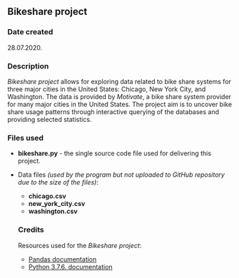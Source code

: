 ## Bikeshare project

### Date created
28.07.2020.

### Description
*Bikeshare project* allows for exploring data related to bike share systems for three major cities in the United States: Chicago, New York City, and Washington. The data is provided by *Motivate*, a bike share system provider for many major cities in the United States. The project aim is to uncover bike share usage patterns through interactive querying of the databases and providing selected statistics.

### Files used
* **bikeshare.py** - the single source code file used for delivering this project.
* Data files *(used by the program but not uploaded to GitHub repository due to the size of the files)*:
  * **chicago.csv**
  * **new_york_city.csv**
  * **washington.csv**

  ### Credits
  Resources used for the *Bikeshare project*:
  - [Pandas documentation](https://pandas.pydata.org/docs/user_guide/index.html)
  - [Python 3.7.6. documentation](https://docs.python.org/release/3.7.6/)
